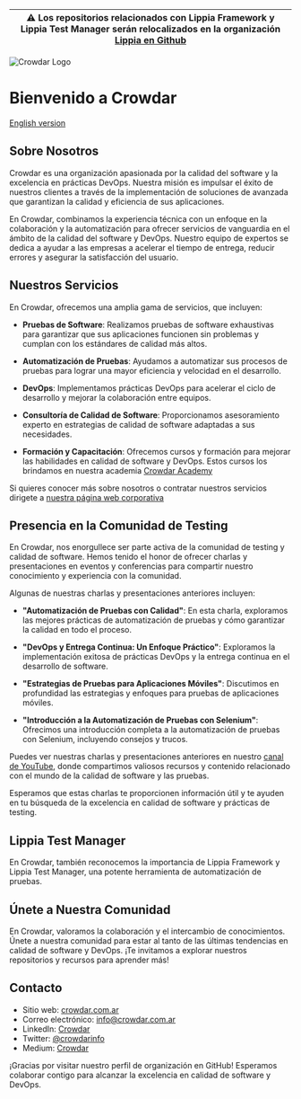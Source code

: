 | :warning:  Los repositorios relacionados con Lippia Framework y Lippia Test Manager serán relocalizados en la organización [Lippia en Github](https://github.com/lippia-io)   |
|-----------------------------------------|

![Crowdar Logo](https://assets-global.website-files.com/64ad4eccd9cedda6064e0cef/651c60d24076588903d0c034_logo_crowdar.png)

# Bienvenido a Crowdar

[English version](https://github.com/Crowdar/README-EN.md)

## Sobre Nosotros

Crowdar es una organización apasionada por la calidad del software y la excelencia en prácticas DevOps. Nuestra misión es impulsar el éxito de nuestros clientes a través de la implementación de soluciones de avanzada que garantizan la calidad y eficiencia de sus aplicaciones.

En Crowdar, combinamos la experiencia técnica con un enfoque en la colaboración y la automatización para ofrecer servicios de vanguardia en el ámbito de la calidad del software y DevOps. Nuestro equipo de expertos se dedica a ayudar a las empresas a acelerar el tiempo de entrega, reducir errores y asegurar la satisfacción del usuario.

## Nuestros Servicios

En Crowdar, ofrecemos una amplia gama de servicios, que incluyen:

- **Pruebas de Software**: Realizamos pruebas de software exhaustivas para garantizar que sus aplicaciones funcionen sin problemas y cumplan con los estándares de calidad más altos.

- **Automatización de Pruebas**: Ayudamos a automatizar sus procesos de pruebas para lograr una mayor eficiencia y velocidad en el desarrollo.

- **DevOps**: Implementamos prácticas DevOps para acelerar el ciclo de desarrollo y mejorar la colaboración entre equipos.

- **Consultoría de Calidad de Software**: Proporcionamos asesoramiento experto en estrategias de calidad de software adaptadas a sus necesidades.

- **Formación y Capacitación**: Ofrecemos cursos y formación para mejorar las habilidades en calidad de software y DevOps. Estos cursos los brindamos en nuestra academia [Crowdar Academy](https://crowdar.academy)

Si quieres conocer más sobre nosotros o contratar nuestros servicios dirigete a [nuestra página web corporativa](https://crowdaronline.com)

## Presencia en la Comunidad de Testing

En Crowdar, nos enorgullece ser parte activa de la comunidad de testing y calidad de software. Hemos tenido el honor de ofrecer charlas y presentaciones en eventos y conferencias para compartir nuestro conocimiento y experiencia con la comunidad.

Algunas de nuestras charlas y presentaciones anteriores incluyen:

- **"Automatización de Pruebas con Calidad"**: En esta charla, exploramos las mejores prácticas de automatización de pruebas y cómo garantizar la calidad en todo el proceso.

- **"DevOps y Entrega Continua: Un Enfoque Práctico"**: Exploramos la implementación exitosa de prácticas DevOps y la entrega continua en el desarrollo de software.

- **"Estrategias de Pruebas para Aplicaciones Móviles"**: Discutimos en profundidad las estrategias y enfoques para pruebas de aplicaciones móviles.

- **"Introducción a la Automatización de Pruebas con Selenium"**: Ofrecimos una introducción completa a la automatización de pruebas con Selenium, incluyendo consejos y trucos.

Puedes ver nuestras charlas y presentaciones anteriores en nuestro [canal de YouTube](https://www.youtube.com/@crowdar_), donde compartimos valiosos recursos y contenido relacionado con el mundo de la calidad de software y las pruebas.

Esperamos que estas charlas te proporcionen información útil y te ayuden en tu búsqueda de la excelencia en calidad de software y prácticas de testing.

## Lippia Test Manager

En Crowdar, también reconocemos la importancia de Lippia Framework y Lippia Test Manager, una potente herramienta de automatización de pruebas. 


## Únete a Nuestra Comunidad

En Crowdar, valoramos la colaboración y el intercambio de conocimientos. Únete a nuestra comunidad para estar al tanto de las últimas tendencias en calidad de software y DevOps. ¡Te invitamos a explorar nuestros repositorios y recursos para aprender más!

## Contacto

- Sitio web: [crowdar.com.ar](https://crowdar.com.ar)
- Correo electrónico: info@crowdar.com.ar
- LinkedIn: [Crowdar](https://www.linkedin.com/company/crowdar/)
- Twitter: [@crowdarinfo](https://twitter.com/crowdarinfo)
- Medium: [Crowdar](https://medium.com/@crowdar)

¡Gracias por visitar nuestro perfil de organización en GitHub! Esperamos colaborar contigo para alcanzar la excelencia en calidad de software y DevOps.
